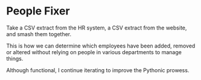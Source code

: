 # People Fixer

Take a CSV extract from the HR system, a CSV extract from the website, and smash them together.

This is how we can determine which employees have been added, removed or altered without relying on people in various departments to manage things.

Although functional, I continue iterating to improve the Pythonic prowess.
